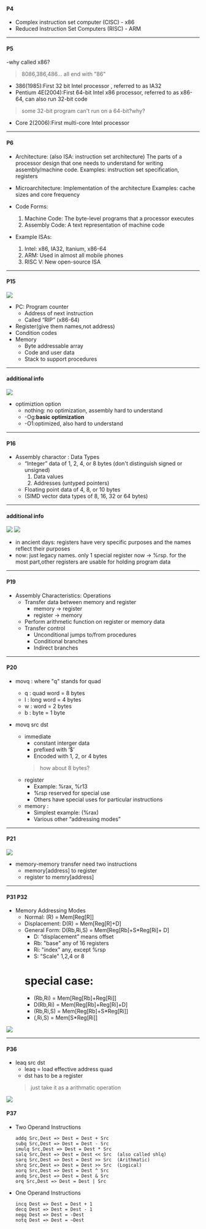 #### P4
- Complex instruction set computer (CISC) - x86
- Reduced Instruction Set Computers (RISC) - ARM
---
#### P5
-why called x86?
> 8086,386,486... all end with "86"
- 386(1985):First 32 bit Intel processor , referred to as IA32
- Pentium 4E(2004):First 64-bit Intel x86 processor, referred to as x86-64, can also run 32-bit code
> some 32-bit program can't run on a 64-bit?why?
- Core 2(2006):First multi-core Intel processor
---
#### P6
- Architecture: (also ISA: instruction set architecture) The parts of a processor design that one needs to understand for writing assembly/machine code.
  Examples: instruction set specification, registers

- Microarchitecture: Implementation of the architecture
  Examples: cache sizes and core frequency

- Code Forms:
  1. Machine Code: The byte-level programs that a processor executes
  2. Assembly Code: A text representation of machine code
- Example ISAs:
  1. Intel: x86, IA32, Itanium, x86-64
  2. ARM: Used in almost all mobile phones
  3. RISC V: New open-source ISA
---
#### P15
![](https://i.imgur.com/L4SjCV2.png)
- PC: Program counter
  - Address of next instruction
  - Called “RIP” (x86-64)
- Register(give them names,not address)
- Condition codes
- Memory
  - Byte addressable array
  -  Code and user data
  -  Stack to support procedures
---
####  additional info
![](https://i.imgur.com/SW0T2xi.png)
- optimiztion option 
  - nothing: no optimization, assembly hard to understand
  - -Og:**basic optimization**
  - -O1:optimized, also hard to understand
---
#### P16
- Assembly charactor : Data Types
  - “Integer” data of 1, 2, 4, or 8 bytes (don't distinguish signed or unsigned)
    1. Data values
    2. Addresses (untyped pointers)
  - Floating point data of 4, 8, or 10 bytes
  - (SIMD vector data types of 8, 16, 32 or 64 bytes)
---
#### additional info
![](https://i.imgur.com/8NAC3Oz.png)
![](https://i.imgur.com/kdE4W9o.png)

- in ancient days: registers have very specific purposes and the names reflect their purposes
- now: just legacy names. only 1 special register now -> %rsp. for the most part,other registers are usable for holding program data

---

#### P19
- Assembly Characteristics: Operations
  - Transfer data between memory and register
    - memory -> register
    - register -> memory
  - Perform arithmetic function on register or memory data
  - Transfer control
    - Unconditional jumps to/from procedures
    - Conditional branches
    - Indirect branches
---

#### P20
- movq : where "q" stands for quad
  - q : quad word = 8 bytes
  - l : long word = 4 bytes
  - w : word = 2 bytes
  - b : byte = 1 byte

- movq src dst
  - immediate
    - constant interger data
    - prefixed with ‘$’
    - Encoded with 1, 2, or 4 bytes
    > how about 8 bytes?
  - register
    - Example: %rax, %r13
    - %rsp reserved for special use
    - Others have special uses for particular instructions
  - memory :
    - Simplest example: (%rax)
    - Various other “addressing modes”
  
---
#### P21
![](https://i.imgur.com/Rvt4LMU.png)
- memory-memory transfer need two instructions
  - memory[address] to register
  - register to memry[address]
---

#### P31 P32
- Memory Addressing Modes
  - Normal: (R) = Mem[Reg[R]]
  - Displacement: D(R) = Mem[Reg[R]+D]
  - General Form: D(Rb,Ri,S) = Mem[Reg[Rb]+S*Reg[Ri]+ D]
    - D: “displacement” means offset
    - Rb: "base" any of 16 registers
    - Ri: "index" any, except %rsp
    - S: "Scale" 1,2,4 or 8
    # special case:
      - (Rb,Ri) = Mem[Reg[Rb]+Reg[Ri]]
      - D(Rb,Ri) = Mem[Reg[Rb]+Reg[Ri]+D]
      - (Rb,Ri,S) = Mem[Reg[Rb]+S*Reg[Ri]]
      - (,Ri,S) = Mem[S*Reg[Ri]]
      
![](https://i.imgur.com/wXb6I7X.png) 

---
#### P36
- leaq src dst
  - leaq = load effective address quad
  - dst has to be a register
  > just take it as a arithmatic operation

![](https://i.imgur.com/pSNiT4t.png)

#### P37
- Two Operand Instructions
  ```
  addq Src,Dest => Dest = Dest + Src
  subq Src,Dest => Dest = Dest - Src
  imulq Src,Dest => Dest = Dest * Src
  salq Src,Dest => Dest = Dest << Src  (also called shlq)
  sarq Src,Dest => Dest = Dest >> Src  (Arithmatic)
  shrq Src,Dest => Dest = Dest >> Src  (Logical)
  xorq Src,Dest => Dest = Dest ^ Src
  andq Src,Dest => Dest = Dest & Src
  orq Src,Dest => Dest = Dest | Src
  ```
- One Operand Instructions
  ```
  incq Dest => Dest = Dest + 1
  decq Dest => Dest = Dest - 1
  negq Dest => Dest = -Dest
  notq Dest => Dest = ~Dest
  ```

